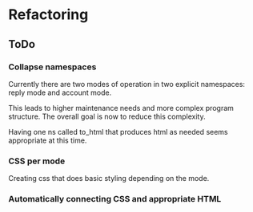 # Refactoring

## ToDo

### Collapse namespaces

Currently there are two modes of operation in two explicit namespaces:
reply mode and account mode.  

This leads to higher maintenance needs and more complex program structure. The overall goal is now to reduce this complexity.  

Having one ns called to_html that produces html as needed seems appropriate at this time.

### CSS per mode

Creating css that does basic styling depending on the mode.

### Automatically connecting CSS and appropriate HTML

